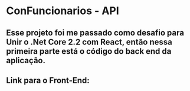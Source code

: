 # ConFuncionarios - API

## Esse projeto foi me passado como desafio para Unir o .Net Core 2.2 com React, então nessa primeira parte está o código do back end da aplicação.
## Link para o Front-End: 
